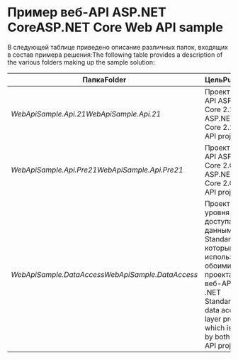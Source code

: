 # <a name="aspnet-core-web-api-sample"></a><span data-ttu-id="64a27-101">Пример веб-API ASP.NET Core</span><span class="sxs-lookup"><span data-stu-id="64a27-101">ASP.NET Core Web API sample</span></span>

<span data-ttu-id="64a27-102">В следующей таблице приведено описание различных папок, входящих в состав примера решения:</span><span class="sxs-lookup"><span data-stu-id="64a27-102">The following table provides a description of the various folders making up the sample solution:</span></span>


|              <span data-ttu-id="64a27-103">Папка</span><span class="sxs-lookup"><span data-stu-id="64a27-103">Folder</span></span>              |                                        <span data-ttu-id="64a27-104">Цель</span><span class="sxs-lookup"><span data-stu-id="64a27-104">Purpose</span></span>                                        |
|----------------------------------|---------------------------------------------------------------------------------------|
|   <span data-ttu-id="64a27-105"><em>WebApiSample.Api.21</em></span><span class="sxs-lookup"><span data-stu-id="64a27-105"><em>WebApiSample.Api.21</em></span></span>   |                         <span data-ttu-id="64a27-106">Проект веб-API ASP.NET Core 2.1.</span><span class="sxs-lookup"><span data-stu-id="64a27-106">An ASP.NET Core 2.1 Web API project.</span></span>                          |
| <span data-ttu-id="64a27-107"><em>WebApiSample.Api.Pre21</em></span><span class="sxs-lookup"><span data-stu-id="64a27-107"><em>WebApiSample.Api.Pre21</em></span></span>  |                         <span data-ttu-id="64a27-108">Проект веб-API ASP.NET Core 2.0.</span><span class="sxs-lookup"><span data-stu-id="64a27-108">An ASP.NET Core 2.0 Web API project.</span></span>                          |
| <span data-ttu-id="64a27-109"><em>WebApiSample.DataAccess</em></span><span class="sxs-lookup"><span data-stu-id="64a27-109"><em>WebApiSample.DataAccess</em></span></span> | <span data-ttu-id="64a27-110">Проект уровня доступа к данным .NET Standard 2.0, который используется обоими проектами веб-API.</span><span class="sxs-lookup"><span data-stu-id="64a27-110">A .NET Standard 2.0 data access layer project which is used by both Web API projects.</span></span> |

